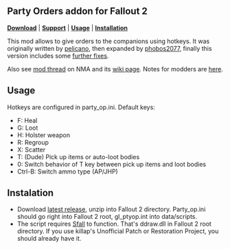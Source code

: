 ## Party Orders addon for Fallout 2

[__Download__](https://github.com/BGforgeNet/fallout2-party-orders/releases/latest)
 | [__Support__](https://github.com/BGforgeNet/fallout2-party-orders/issues)
 | [__Usage__](#usage)
 | [__Installation__](#installation)

This mod allows to give orders to the companions using hotkeys.
It was originally written by [pelicano](http://www.nma-fallout.com/members/pelicano.55013/),
then expanded by [phobos2077](https://github.com/phobos2077/),
finally this version includes some [further fixes](doc/version_history.md).

Also see [mod thread](http://www.nma-fallout.com/threads/party-orders-add-on-and-npcs-loot-bodies-mod.190599/page-6#post-4052983) on NMA
and its [wiki page](https://falloutmods.fandom.com/wiki/Party_Orders_add-on).
Notes for modders are [here](doc/modder_notes.md).

## Usage
Hotkeys are configured in party_op.ini. Default keys:
* F: Heal
* G: Loot
* H: Holster weapon
* R: Regroup
* X: Scatter
* T: (Dude) Pick up items or auto-loot bodies
* 0: Switch behavior of T key between pick up items and loot bodies
* Ctrl-B: Switch ammo type (AP/JHP)

## Instalation
* Download [latest release](https://github.com/BGforgeNet/fallout2-party-orders/releases/latest), unzip into Fallout 2 directory.
Party_op.ini should go right into Fallout 2 root, gl_ptyop.int into data/scripts.
* The script requires [Sfall](https://github.com/phobos2077/sfall/releases) to function. That's ddraw.dll in Fallout 2 root directory.
If you use killap's Unofficial Patch or Restoration Project, you should already have it.
